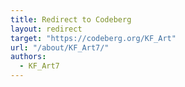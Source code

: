 ```yaml
---
title: Redirect to Codeberg
layout: redirect
target: "https://codeberg.org/KF_Art"
url: "/about/KF_Art7/"
authors:
  - KF_Art7
---
```

